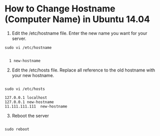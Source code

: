 How to Change Hostname (Computer Name) in Ubuntu 14.04 
======================================================

1. Edit the /etc/hostname file. Enter the new name you want for your server. 

```
sudo vi /etc/hostname
```

```

  1 new-hostname

```

2. Edit the /etc/hosts file. Replace all reference to the old hostname with your new hostname. 

```

sudo vi /etc/hosts

```

```
127.0.0.1 localhost
127.0.0.1 new-hostname
11.111.111.111  new-hostname

```

3. Reboot the server 

```

sudo reboot 

```